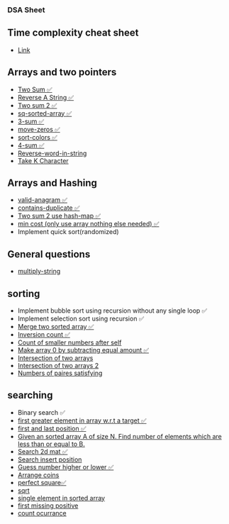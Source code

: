 ### DSA Sheet
## Time complexity cheat sheet
- [Link](https://www.bigocheatsheet.com/)

## Arrays and two pointers
- [Two Sum ✅](https://leetcode.com/problems/two-sum/)
- [Reverse A String ✅](https://leetcode.com/problems/reverse-string/)
- [Two sum 2 ✅](https://leetcode.com/problems/two-sum-ii-input-array-is-sorted/)
- [sq-sorted-array ✅](https://leetcode.com/problems/squares-of-a-sorted-array/description/)
- [3-sum ✅](https://leetcode.com/problems/3sum/description/)
- [move-zeros ✅](https://leetcode.com/problems/move-zeroes/)
- [sort-colors ✅](https://leetcode.com/problems/sort-colors/description/)
- [4-sum ✅](https://leetcode.com/problems/4sum/description/)
- [Reverse-word-in-string](https://leetcode.com/problems/reverse-words-in-a-string/description/)
- [Take K Character](https://leetcode.com/problems/take-k-of-each-character-from-left-and-right/description/)
## Arrays and Hashing
- [valid-anagram ✅](https://leetcode.com/problems/valid-anagram/)
- [contains-duplicate ✅](https://leetcode.com/problems/contains-duplicate/)
- [Two sum 2 use hash-map ✅](https://leetcode.com/problems/two-sum-ii-input-array-is-sorted/)
- [min cost (only use array nothing else needed) ✅](./1.Array/extra_question.txt)
- Implement quick sort(randomized)
## General questions
- [multiply-string](https://leetcode.com/problems/multiply-strings/description/)
## sorting
- Implement bubble sort using recursion without any single loop ✅
- Implement selection sort using recursion ✅
- [Merge two sorted array ✅](https://leetcode.com/problems/merge-sorted-array/description/)
- [Inversion count ✅](https://www.spoj.com/problems/INVCNT/)
- [Count of smaller numbers after self](https://leetcode.com/problems/count-of-smaller-numbers-after-self/description/)
- [Make array 0 by subtracting equal amount ✅](https://leetcode.com/problems/make-array-zero-by-subtracting-equal-amounts/description/)
- [Intersection of two arrays](https://leetcode.com/problems/intersection-of-two-arrays/description/)
- [Intersection of two arrays 2](https://leetcode.com/problems/intersection-of-two-arrays-ii/description/)
- [Numbers of paires satisfying](https://leetcode.com/problems/number-of-pairs-satisfying-inequality/description/)

## searching
- Binary search ✅
- [first greater element in array w.r.t a target ✅](./5.searching/extra_q.txt)
- [first and last position ✅](https://leetcode.com/problems/find-first-and-last-position-of-element-in-sorted-array/description/)
- [Given an sorted array A of size N. Find number of elements which are less than or equal to B.](https://www.interviewbit.com/problems/smaller-or-equal-elements/)
- [Search 2d mat ✅](https://leetcode.com/problems/search-a-2d-matrix/description/)
- [Search insert position](https://leetcode.com/problems/search-insert-position/)
- [Guess number higher or lower ✅](https://leetcode.com/problems/guess-number-higher-or-lower/)
- [Arrange coins](https://leetcode.com/problems/arranging-coins/)
- [perfect square✅](https://leetcode.com/problems/valid-perfect-square/)
- [sqrt](https://leetcode.com/problems/sqrtx/description/)
- [single element in sorted array](https://leetcode.com/problems/single-element-in-a-sorted-array/description/)
- [first missing positive](https://leetcode.com/problems/first-missing-positive/description/)
- [count ocurrance](https://www.interviewbit.com/problems/count-element-occurence/)
